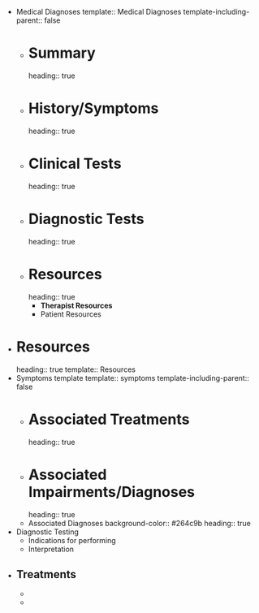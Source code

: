 - Medical Diagnoses
  template:: Medical Diagnoses
  template-including-parent:: false
	- # Summary
	  heading:: true
	- # History/Symptoms
	  heading:: true
	- # Clinical Tests
	  heading:: true
	- # Diagnostic Tests
	  heading:: true
	- # Resources
	  heading:: true
		- **Therapist Resources**
		- Patient Resources
- # Resources
  heading:: true
  template:: Resources
- Symptoms template
  template:: symptoms
  template-including-parent:: false
	- # Associated Treatments
	  heading:: true
	- # Associated Impairments/Diagnoses
	  heading:: true
	- Associated Diagnoses
	  background-color:: #264c9b
	  heading:: true
- Diagnostic Testing
	- Indications for performing
	- Interpretation
- Treatments
	-
	-
	-